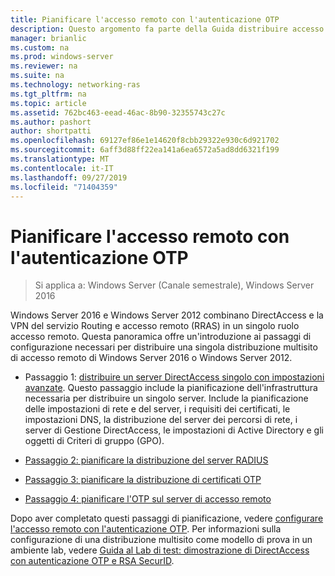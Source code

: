```yaml
---
title: Pianificare l'accesso remoto con l'autenticazione OTP
description: Questo argomento fa parte della Guida distribuire accesso remoto con l'autenticazione OTP in Windows Server 2016.
manager: brianlic
ms.custom: na
ms.prod: windows-server
ms.reviewer: na
ms.suite: na
ms.technology: networking-ras
ms.tgt_pltfrm: na
ms.topic: article
ms.assetid: 762bc463-eead-46ac-8b90-32355743c27c
ms.author: pashort
author: shortpatti
ms.openlocfilehash: 69127ef86e1e14620f8cbb29322e930c6d921702
ms.sourcegitcommit: 6aff3d88ff22ea141a6ea6572a5ad8dd6321f199
ms.translationtype: MT
ms.contentlocale: it-IT
ms.lasthandoff: 09/27/2019
ms.locfileid: "71404359"
---
```

# <a name="plan-remote-access-with-otp-authentication"></a>Pianificare l'accesso remoto con l'autenticazione OTP

>Si applica a: Windows Server (Canale semestrale), Windows Server 2016

 Windows Server 2016 e Windows Server 2012 combinano DirectAccess e la VPN del servizio Routing e accesso remoto (RRAS) in un singolo ruolo accesso remoto. Questa panoramica offre un'introduzione ai passaggi di configurazione necessari per distribuire una singola distribuzione multisito di accesso remoto di Windows Server 2016 o Windows Server 2012.  
  
  
-  Passaggio 1: [distribuire un server DirectAccess singolo con impostazioni avanzate](https://technet.microsoft.com/windows-server-docs/networking/remote-access/directaccess/single-server-advanced/deploy-a-single-directaccess-server-with-advanced-settings). Questo passaggio include la pianificazione dell'infrastruttura necessaria per distribuire un singolo server. Include la pianificazione delle impostazioni di rete e del server, i requisiti dei certificati, le impostazioni DNS, la distribuzione del server dei percorsi di rete, i server di Gestione DirectAccess, le impostazioni di Active Directory e gli oggetti di Criteri di gruppo (GPO).  
  
-   [Passaggio 2: pianificare la distribuzione del server RADIUS](Step-2-Plan-the-RADIUS-Server-Deployment.md)  
  
-   [Passaggio 3: pianificare la distribuzione di certificati OTP](Step-3-Plan-OTP-Certificate-Deployment.md)  
  
-   [Passaggio 4: pianificare l'OTP sul server di accesso remoto](Step-4-Plan-for-OTP-on-the-Remote-Access-Server.md)  
  
Dopo aver completato questi passaggi di pianificazione, vedere [configurare l'accesso remoto con l'autenticazione OTP](https://technet.microsoft.com/windows-server-docs/networking/remote-access/ras/otp/configure/configure-ra-with-otp-authentication). Per informazioni sulla configurazione di una distribuzione multisito come modello di prova in un ambiente lab, vedere [Guida al Lab di test: dimostrazione di DirectAccess con autenticazione OTP e RSA SecurID](https://technet.microsoft.com/windows-server-docs/networking/remote-access/directaccess/tlg-otp-securid/test-lab-guide-demonstrate-directaccess-with-otp-authentication-and-rsa-securid).  
  


